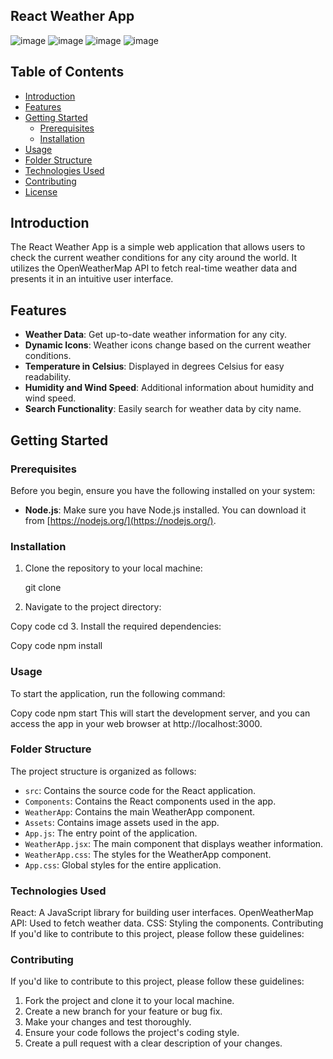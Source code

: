 ## React Weather App

![image](https://github.com/OluwafisayoIbrahim/Weather-App-using-API/assets/78263397/4d6e6508-0238-4f59-b773-30a5c50ef07c)  ![image](https://github.com/OluwafisayoIbrahim/Weather-App-using-API/assets/78263397/a0ae624f-8ac5-453f-aaf2-57009fa1431f)  ![image](https://github.com/OluwafisayoIbrahim/Weather-App-using-API/assets/78263397/2d4866d7-bc67-456d-b090-e4706ebb3572)  ![image](https://github.com/OluwafisayoIbrahim/Weather-App-using-API/assets/78263397/b37ccd7d-6de6-49d2-a443-693cbc6b6c13)





## Table of Contents

- [Introduction](#introduction)
- [Features](#features)
- [Getting Started](#getting-started)
  - [Prerequisites](#prerequisites)
  - [Installation](#installation)
- [Usage](#usage)
- [Folder Structure](#folder-structure)
- [Technologies Used](#technologies-used)
- [Contributing](#contributing)
- [License](#license)

## Introduction

The React Weather App is a simple web application that allows users to check the current weather conditions for any city around the world. It utilizes the OpenWeatherMap API to fetch real-time weather data and presents it in an intuitive user interface.

## Features

- **Weather Data**: Get up-to-date weather information for any city.
- **Dynamic Icons**: Weather icons change based on the current weather conditions.
- **Temperature in Celsius**: Displayed in degrees Celsius for easy readability.
- **Humidity and Wind Speed**: Additional information about humidity and wind speed.
- **Search Functionality**: Easily search for weather data by city name.

## Getting Started

### Prerequisites

Before you begin, ensure you have the following installed on your system:

- **Node.js**: Make sure you have Node.js installed. You can download it from [https://nodejs.org/](https://nodejs.org/).

### Installation

1. Clone the repository to your local machine:

   git clone <repository-url>
2. Navigate to the project directory:

  Copy code
  cd <project-directory>
3. Install the required dependencies:

  Copy code
  npm install

### Usage
To start the application, run the following command:

  Copy code
  npm start
 This will start the development server, and you can access the app in your web browser at http://localhost:3000.

### Folder Structure
The project structure is organized as follows:

* `src`: Contains the source code for the React application.
* `Components`: Contains the React components used in the app.
* `WeatherApp`: Contains the main WeatherApp component.
* `Assets`: Contains image assets used in the app.
* `App.js`: The entry point of the application.
* `WeatherApp.jsx`: The main component that displays weather information.
* `WeatherApp.css`: The styles for the WeatherApp component.
* `App.css`: Global styles for the entire application.

### Technologies Used
React: A JavaScript library for building user interfaces.
OpenWeatherMap API: Used to fetch weather data.
CSS: Styling the components.
Contributing
If you'd like to contribute to this project, please follow these guidelines:

### Contributing
If you'd like to contribute to this project, please follow these guidelines:

1. Fork the project and clone it to your local machine.
2. Create a new branch for your feature or bug fix.
3. Make your changes and test thoroughly.
4. Ensure your code follows the project's coding style.
5. Create a pull request with a clear description of your changes.
